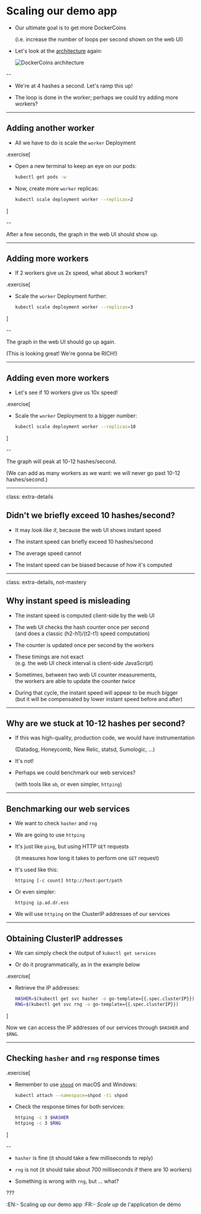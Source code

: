 # Scaling our demo app

- Our ultimate goal is to get more DockerCoins

  (i.e. increase the number of loops per second shown on the web UI)

- Let's look at the [architecture](images/dockercoins-diagram.svg) again:

  ![DockerCoins architecture](images/dockercoins-diagram.svg)

--

- We're at 4 hashes a second. Let's ramp this up!

- The loop is done in the worker;
  perhaps we could try adding more workers?

---

## Adding another worker

- All we have to do is scale the `worker` Deployment

.exercise[

- Open a new terminal to keep an eye on our pods:
  ```bash
  kubectl get pods -w
  ```

<!--
```wait RESTARTS```
```tmux split-pane -h```
-->

- Now, create more `worker` replicas:
  ```bash
  kubectl scale deployment worker --replicas=2
  ```

]

--

After a few seconds, the graph in the web UI should show up.

---

## Adding more workers

- If 2 workers give us 2x speed, what about 3 workers?

.exercise[

- Scale the `worker` Deployment further:
  ```bash
  kubectl scale deployment worker --replicas=3
  ```

]

--

The graph in the web UI should go up again.

(This is looking great! We're gonna be RICH!)

---

## Adding even more workers

- Let's see if 10 workers give us 10x speed!

.exercise[

- Scale the `worker` Deployment to a bigger number:
  ```bash
  kubectl scale deployment worker --replicas=10
  ```

<!--
```key ^D```
```key ^C```
-->

]

--

The graph will peak at 10-12 hashes/second.

(We can add as many workers as we want: we will never go past 10-12 hashes/second.)

---

class: extra-details

## Didn't we briefly exceed 10 hashes/second?

- It may *look like it*, because the web UI shows instant speed

- The instant speed can briefly exceed 10 hashes/second

- The average speed cannot

- The instant speed can be biased because of how it's computed

---

class: extra-details, not-mastery

## Why instant speed is misleading

- The instant speed is computed client-side by the web UI

- The web UI checks the hash counter once per second
  <br/>
  (and does a classic (h2-h1)/(t2-t1) speed computation)

- The counter is updated once per second by the workers

- These timings are not exact
  <br/>
  (e.g. the web UI check interval is client-side JavaScript)

- Sometimes, between two web UI counter measurements,
  <br/>
  the workers are able to update the counter *twice*

- During that cycle, the instant speed will appear to be much bigger
  <br/>
  (but it will be compensated by lower instant speed before and after)

---

## Why are we stuck at 10-12 hashes per second?

- If this was high-quality, production code, we would have instrumentation

  (Datadog, Honeycomb, New Relic, statsd, Sumologic, ...)

- It's not!

- Perhaps we could benchmark our web services?

  (with tools like `ab`, or even simpler, `httping`)

---

## Benchmarking our web services

- We want to check `hasher` and `rng`

- We are going to use `httping`

- It's just like `ping`, but using HTTP `GET` requests

  (it measures how long it takes to perform one `GET` request)

- It's used like this:
  ```
  httping [-c count] http://host:port/path
  ```

- Or even simpler:
  ```
  httping ip.ad.dr.ess
  ```

- We will use `httping` on the ClusterIP addresses of our services

---

## Obtaining ClusterIP addresses

- We can simply check the output of `kubectl get services`

- Or do it programmatically, as in the example below

.exercise[

- Retrieve the IP addresses:
  ```bash
  HASHER=$(kubectl get svc hasher -o go-template={{.spec.clusterIP}})
  RNG=$(kubectl get svc rng -o go-template={{.spec.clusterIP}})
  ```

]

Now we can access the IP addresses of our services through `$HASHER` and `$RNG`.

---

## Checking `hasher` and `rng` response times


.exercise[

- Remember to use [`shpod`](#shpod) on macOS and Windows:
  ```bash
  kubectl attach --namespace=shpod -ti shpod
  ```

- Check the response times for both services:
  ```bash
  httping -c 3 $HASHER
  httping -c 3 $RNG
  ```

]

--

- `hasher` is fine (it should take a few milliseconds to reply)

- `rng` is not (it should take about 700 milliseconds if there are 10 workers)

- Something is wrong with `rng`, but ... what?

???

:EN:- Scaling up our demo app
:FR:- *Scale up* de l'application de démo
